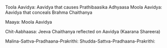 Toola Aavidya: Aavidya that causes Prathibaasika Adhyaasa
Moola Aavidya: Aavidya that conceals Brahma Chaithanya

Maaya: Moola Aavidya

Chit-Aabhaasa: Jeeva Chaithanya reflected on Aavidya (Kaarana Shareera)

Malina-Sattva-Pradhaana-Prakrithi: 
Shudda-Sattva-Pradhaana-Prakrithi: 